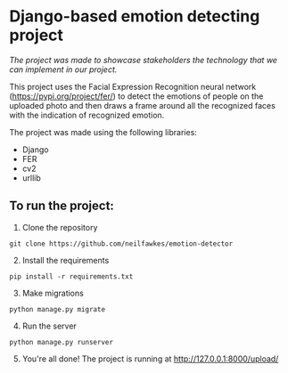# Django-based emotion detecting project

_The project was made to showcase stakeholders the technology that we can implement in our project._

This project uses the Facial Expression Recognition neural network (https://pypi.org/project/fer/) to detect the emotions of people on the uploaded photo and then draws a frame around all the recognized faces with the indication of recognized emotion.

The project was made using the following libraries:
- Django
- FER
- cv2
- urllib


## To run the project:
1. Clone the repository
```shell
git clone https://github.com/neilfawkes/emotion-detector
```

2. Install the requirements
```shell
pip install -r requirements.txt
```

3. Make migrations
```shell
python manage.py migrate
```

4. Run the server
```shell
python manage.py runserver
```

5. You're all done! The project is running at http://127.0.0.1:8000/upload/
